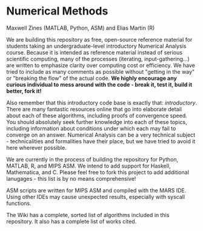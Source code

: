 # Numerical Methods

Maxwell Zines (MATLAB, Python, ASM) and Elias Martin (R)

We are building this repository as free, open-source reference material for students taking an undergraduate-level introductory Numerical Analysis course. Because it is intended as reference material instead of serious scientific computing, many of the processes (iterating, input-gathering...) are written to emphasize clarity over computing cost or efficiency. We have tried to include as many comments as possible without "getting in the way" or "breaking the flow" of the actual code. **We highly encourage any curious individual to mess around with the code - break it, test it, build it better, fork it!**

Also remember that this introductory code base is exactly that: *introductory*. There are many fantastic resources online that go into elaborate detail about each of these algorithms, including proofs of convergence speed. You should absolutely seek further knowledge into each of these topics, including information about conditions under which each may fail to converge on an answer. Numerical Analysis can be a very technical subject - technicalities and formalities have their place, but we have tried to avoid it here wherever possible.

We are currently in the process of building the repository for Python, MATLAB, R, and MIPS ASM. We intend to add support for Haskell, Mathematica, and C. Please feel free to fork this project to add additional lanugages - this list is by no means comprehensive!

ASM scripts are written for MIPS ASM and compiled with the MARS IDE. Using other IDEs may cause unexpected results, especially with syscall functions. 

The Wiki has a complete, sorted list of algorithms included in this repository. It also has a complete list of works cited. 
